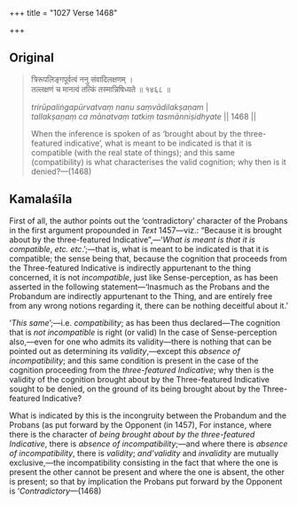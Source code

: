 +++
title = "1027 Verse 1468"

+++
## Original 
>
> त्रिरूपलिङ्गपूर्वत्वं ननु संवादिलक्षणम् ।  
> तल्लक्षणं च मानत्वं तत्किं तस्मान्निषिध्यते ॥ १४६८ ॥ 
>
> *trirūpaliṅgapūrvatvaṃ nanu saṃvādilakṣaṇam* \|  
> *tallakṣaṇaṃ ca mānatvaṃ tatkiṃ tasmānniṣidhyate* \|\| 1468 \|\| 
>
> When the inference is spoken of as ‘brought about by the three-featured indicative’, what is meant to be indicated is that it is compatible (with the real state of things); and this same (compatibility) is what characterises the valid cognition; why then is it denied?—(1468)



## Kamalaśīla

First of all, the author points out the ‘contradictory’ character of the Probans in the first argument propounded in *Text* 1457—viz.: “Because it is brought about by the three-featured Indicative”,—‘*What is meant is that it is compatible*, *etc. etc*.’;—that is, what is meant to be indicated is that it is compatible; the sense being that, because the cognition that proceeds from the Three-featured Indicative is indirectly appurtenant to the thing concerned, it is not *incompatible*, just like Sense-perception, as has been asserted in the following statement—‘Inasmuch as the Probans and the Probandum are indirectly appurtenant to the Thing, and are entirely free from any wrong notions regarding it, there can be nothing deceitful about it.’

‘*This same*’;—i.e. *compatibility*; as has been thus declared—The cognition that is *not* *incompatible* is right (or valid) In the case of Sense-perception also,—even for one who admits its validity—there is nothing that can be pointed out as determining its *validity*,—except this *absence of incompatibility*; and this same condition is present in the case of the cognition proceeding from the *three-featured Indicative*; why then is the validity of the cognition brought about by the Three-featured Indicative sought to be denied, on the ground of its being brought about by the Three-featured Indicative?

What is indicated by this is the incongruity between the Probandum and the Probans (as put forward by the Opponent (in 1457), For instance, where there is the character of *being brought about by the three-featured Indicative*, there is *absence of incompatibility*;—and where there is *absence of incompatibility*, there is *validity*; *and’validity* and *invalidity* are mutually exclusive,—the incompatibility consisting in the fact that where the one is present the other cannot be present and where the one is absent, the other is present; so that by implication the Probans put forward by the Opponent is ‘*Contradictory*—(1468)


